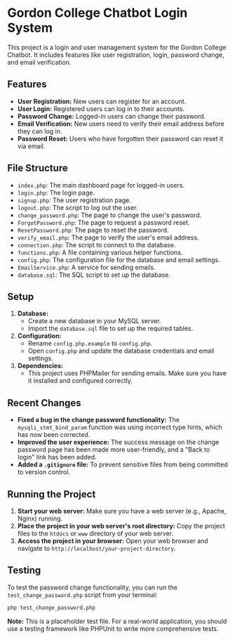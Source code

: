 # Gordon College Chatbot Login System

This project is a login and user management system for the Gordon College Chatbot. It includes features like user registration, login, password change, and email verification.

## Features

*   **User Registration:** New users can register for an account.
*   **User Login:** Registered users can log in to their accounts.
*   **Password Change:** Logged-in users can change their password.
*   **Email Verification:** New users need to verify their email address before they can log in.
*   **Password Reset:** Users who have forgotten their password can reset it via email.

## File Structure

*   `index.php`: The main dashboard page for logged-in users.
*   `login.php`: The login page.
*   `signup.php`: The user registration page.
*   `logout.php`: The script to log out the user.
*   `change_password.php`: The page to change the user's password.
*   `ForgotPassword.php`: The page to request a password reset.
*   `ResetPassword.php`: The page to reset the password.
*   `verify_email.php`: The page to verify the user's email address.
*   `connection.php`: The script to connect to the database.
*   `functions.php`: A file containing various helper functions.
*   `config.php`: The configuration file for the database and email settings.
*   `EmailService.php`: A service for sending emails.
*   `database.sql`: The SQL script to set up the database.

## Setup

1.  **Database:**
    *   Create a new database in your MySQL server.
    *   Import the `database.sql` file to set up the required tables.
2.  **Configuration:**
    *   Rename `config.php.example` to `config.php`.
    *   Open `config.php` and update the database credentials and email settings.
3.  **Dependencies:**
    *   This project uses PHPMailer for sending emails. Make sure you have it installed and configured correctly.

## Recent Changes

*   **Fixed a bug in the change password functionality:** The `mysqli_stmt_bind_param` function was using incorrect type hints, which has now been corrected.
*   **Improved the user experience:** The success message on the change password page has been made more user-friendly, and a "Back to login" link has been added.
*   **Added a `.gitignore` file:** To prevent sensitive files from being committed to version control.

## Running the Project

1.  **Start your web server:** Make sure you have a web server (e.g., Apache, Nginx) running.
2.  **Place the project in your web server's root directory:** Copy the project files to the `htdocs` or `www` directory of your web server.
3.  **Access the project in your browser:** Open your web browser and navigate to `http://localhost/your-project-directory`.

## Testing

To test the password change functionality, you can run the `test_change_password.php` script from your terminal:

```bash
php test_change_password.php
```

**Note:** This is a placeholder test file. For a real-world application, you should use a testing framework like PHPUnit to write more comprehensive tests. 